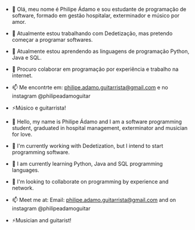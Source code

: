 
- 👋 Olá, meu nome é Philipe Ádamo e sou estudante de programação de software, formado em gestão hospitalar, exterminador e músico por amor.
- 🔭 Atualmente estou trabalhando com Dedetização, mas pretendo começar a programar softwares.
- 🌱 Atualmente estou aprendendo as linguagens de programação Python, Java e SQL.
- 👯 Procuro colaborar em programação por experiência e trabalho na internet.
- 📫 Me encontrte em: philipe.adamo.guitarrista@gmail.com e no instagram @philipeadamoguitar
- ⚡Músico e guitarrista!

- 👋 Hello, my name is Philipe Ádamo and I am a software programming student, graduated in hospital management, exterminator and musician for love.
- 🔭 I'm currently working with Dedetization, but I intend to start programming software.
- 🌱 I am currently learning Python, Java and SQL programming languages.
- 👯 I'm looking to collaborate on programming by experience and network.
- 📫 Meet me at: Email: philipe.adamo.guitarrista@gmail.com and on instagram @philipeadamoguitar
- ⚡Musician and guitarist!
